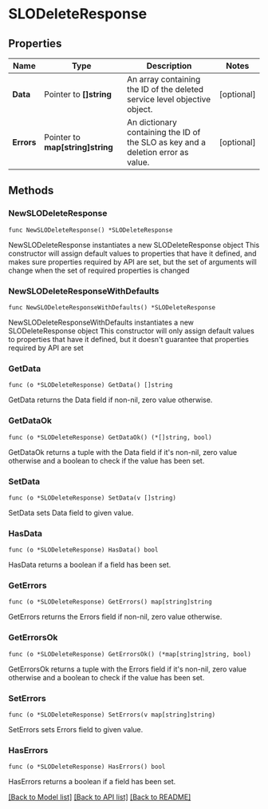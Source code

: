 # SLODeleteResponse

## Properties

Name | Type | Description | Notes
---- | ---- | ----------- | ------
**Data** | Pointer to **[]string** | An array containing the ID of the deleted service level objective object. | [optional] 
**Errors** | Pointer to **map[string]string** | An dictionary containing the ID of the SLO as key and a deletion error as value. | [optional] 

## Methods

### NewSLODeleteResponse

`func NewSLODeleteResponse() *SLODeleteResponse`

NewSLODeleteResponse instantiates a new SLODeleteResponse object
This constructor will assign default values to properties that have it defined,
and makes sure properties required by API are set, but the set of arguments
will change when the set of required properties is changed

### NewSLODeleteResponseWithDefaults

`func NewSLODeleteResponseWithDefaults() *SLODeleteResponse`

NewSLODeleteResponseWithDefaults instantiates a new SLODeleteResponse object
This constructor will only assign default values to properties that have it defined,
but it doesn't guarantee that properties required by API are set

### GetData

`func (o *SLODeleteResponse) GetData() []string`

GetData returns the Data field if non-nil, zero value otherwise.

### GetDataOk

`func (o *SLODeleteResponse) GetDataOk() (*[]string, bool)`

GetDataOk returns a tuple with the Data field if it's non-nil, zero value otherwise
and a boolean to check if the value has been set.

### SetData

`func (o *SLODeleteResponse) SetData(v []string)`

SetData sets Data field to given value.

### HasData

`func (o *SLODeleteResponse) HasData() bool`

HasData returns a boolean if a field has been set.

### GetErrors

`func (o *SLODeleteResponse) GetErrors() map[string]string`

GetErrors returns the Errors field if non-nil, zero value otherwise.

### GetErrorsOk

`func (o *SLODeleteResponse) GetErrorsOk() (*map[string]string, bool)`

GetErrorsOk returns a tuple with the Errors field if it's non-nil, zero value otherwise
and a boolean to check if the value has been set.

### SetErrors

`func (o *SLODeleteResponse) SetErrors(v map[string]string)`

SetErrors sets Errors field to given value.

### HasErrors

`func (o *SLODeleteResponse) HasErrors() bool`

HasErrors returns a boolean if a field has been set.


[[Back to Model list]](../README.md#documentation-for-models) [[Back to API list]](../README.md#documentation-for-api-endpoints) [[Back to README]](../README.md)


